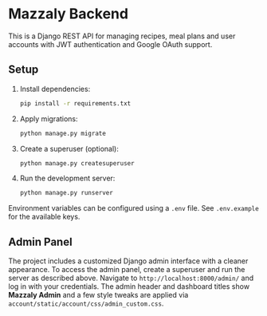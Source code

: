 # Mazzaly Backend

This is a Django REST API for managing recipes, meal plans and user accounts with JWT authentication and Google OAuth support.

## Setup

1. Install dependencies:
   ```bash
   pip install -r requirements.txt
   ```
2. Apply migrations:
   ```bash
   python manage.py migrate
   ```
3. Create a superuser (optional):
   ```bash
   python manage.py createsuperuser
   ```
4. Run the development server:
   ```bash
   python manage.py runserver
   ```

Environment variables can be configured using a `.env` file. See `.env.example` for the available keys.

## Admin Panel

The project includes a customized Django admin interface with a cleaner
appearance. To access the admin panel, create a superuser and run the server as
described above. Navigate to `http://localhost:8000/admin/` and log in with your
credentials. The admin header and dashboard titles show **Mazzaly Admin** and a
few style tweaks are applied via `account/static/account/css/admin_custom.css`.

